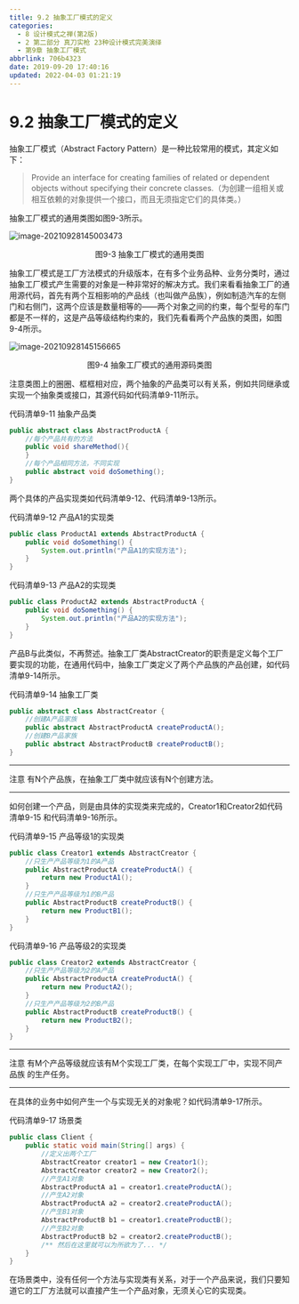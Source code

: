 ```yaml
---
title: 9.2 抽象工厂模式的定义
categories: 
  - 8 设计模式之禅(第2版)
  - 2 第二部分 真刀实枪 23种设计模式完美演绎
  - 第9章 抽象工厂模式
abbrlink: 706b4323
date: 2019-09-20 17:40:16
updated: 2022-04-03 01:21:19
---
```

# 9.2 抽象工厂模式的定义 #
<!-- 为创建一组相关或相互依赖的对象提供一个接口,而且无须指定它们的具体类。
抽象工厂模式的通用类图
![这里有一张图片](https://image-1257720033.cos.ap-shanghai.myqcloud.com/blog/readbooknote/SheJiMoShiZhiChan2/ch9/1.png) -->

抽象工厂模式（Abstract Factory Pattern）是一种比较常用的模式，其定义如下：
> Provide an interface for creating families of related or dependent objects without specifying their concrete classes.（为创建一组相关或相互依赖的对象提供一个接口，而且无须指定它们的具体类。）

抽象工厂模式的通用类图如图9-3所示。

![image-20210928145003473](https://gitee.com/XiaoLan223/images/raw/master/Blog/Sum/20210928145003.png)

<center>图9-3 抽象工厂模式的通用类图</center>

抽象工厂模式是工厂方法模式的升级版本，在有多个业务品种、业务分类时，通过抽象工厂模式产生需要的对象是一种非常好的解决方式。我们来看看抽象工厂的通用源代码，首先有两个互相影响的产品线（也叫做产品族），例如制造汽车的左侧门和右侧门，这两个应该是数量相等的——两个对象之间的约束，每个型号的车门都是不一样的，这是产品等级结构约束的，我们先看看两个产品族的类图，如图9-4所示。

![image-20210928145156665](https://gitee.com/XiaoLan223/images/raw/master/Blog/Sum/20210928145156.png)

<center>图9-4 抽象工厂模式的通用源码类图</center>

注意类图上的圈圈、框框相对应，两个抽象的产品类可以有关系，例如共同继承或实现一个抽象类或接口，其源代码如代码清单9-11所示。

代码清单9-11 抽象产品类
```java
public abstract class AbstractProductA {
    //每个产品共有的方法
    public void shareMethod(){
    }
    //每个产品相同方法，不同实现
    public abstract void doSomething();
}
```
两个具体的产品实现类如代码清单9-12、代码清单9-13所示。

代码清单9-12 产品A1的实现类
```java
public class ProductA1 extends AbstractProductA {
    public void doSomething() {
        System.out.println("产品A1的实现方法");
    }
}
```
代码清单9-13 产品A2的实现类
```java
public class ProductA2 extends AbstractProductA {
    public void doSomething() {
        System.out.println("产品A2的实现方法");
    }
}
```
产品B与此类似，不再赘述。抽象工厂类AbstractCreator的职责是定义每个工厂要实现的功能，在通用代码中，抽象工厂类定义了两个产品族的产品创建，如代码清单9-14所示。

代码清单9-14 抽象工厂类
```java
public abstract class AbstractCreator {
    //创建A产品家族
    public abstract AbstractProductA createProductA();
    //创建B产品家族
    public abstract AbstractProductB createProductB();
}
```
___
注意 有N个产品族，在抽象工厂类中就应该有N个创建方法。
___

如何创建一个产品，则是由具体的实现类来完成的，Creator1和Creator2如代码清单9-15 和代码清单9-16所示。

代码清单9-15 产品等级1的实现类
```java
public class Creator1 extends AbstractCreator {
    //只生产产品等级为1的A产品
    public AbstractProductA createProductA() {
        return new ProductA1();
    }
    //只生产产品等级为1的B产品
    public AbstractProductB createProductB() {
        return new ProductB1();
    }
}
```
代码清单9-16 产品等级2的实现类
```java
public class Creator2 extends AbstractCreator {
    //只生产产品等级为2的A产品
    public AbstractProductA createProductA() {
        return new ProductA2();
    }
    //只生产产品等级为2的B产品
    public AbstractProductB createProductB() {
        return new ProductB2();
    }
}
```
___
注意 有M个产品等级就应该有M个实现工厂类，在每个实现工厂中，实现不同产品族 的生产任务。
___

在具体的业务中如何产生一个与实现无关的对象呢？如代码清单9-17所示。

代码清单9-17 场景类
```java
public class Client {
    public static void main(String[] args) {
        //定义出两个工厂
        AbstractCreator creator1 = new Creator1();
        AbstractCreator creator2 = new Creator2();
        //产生A1对象
        AbstractProductA a1 = creator1.createProductA();
        //产生A2对象
        AbstractProductA a2 = creator2.createProductA();
        //产生B1对象
        AbstractProductB b1 = creator1.createProductB();
        //产生B2对象
        AbstractProductB b2 = creator2.createProductB();
        /** 然后在这里就可以为所欲为了... */ 
    }
}
```
在场景类中，没有任何一个方法与实现类有关系，对于一个产品来说，我们只要知道它的工厂方法就可以直接产生一个产品对象，无须关心它的实现类。

